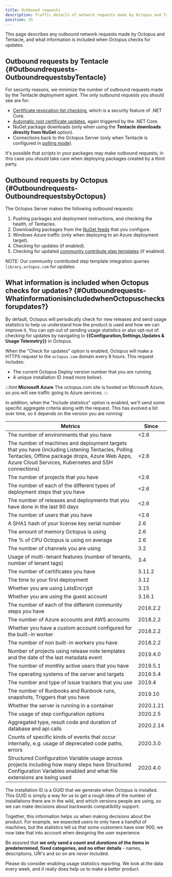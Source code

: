 ```yaml
---
title: Outbound requests
description: Traffic details of network requests made by Octopus and Tentacle, and what information is included when Octopus checks for updates.
position: 25
---
```


This page describes any outbound network requests made by Octopus and Tentacle, and what information is included when Octopus checks for updates.

## Outbound requests by Tentacle {#Outboundrequests-OutboundrequestsbyTentacle}

For security reasons, we minimize the number of outbound requests made by the Tentacle deployment agent. The only outbound requests you should see are for:

- [Certificate revocation list checking](http://en.wikipedia.org/wiki/Revocation_list), which is a security feature of .NET Core.
- [Automatic root certificate updates](http://help.octopus.com/discussions/problems/30827), again triggered by the .NET Core.
- NuGet package downloads (only when using the **Tentacle downloads directly from NuGet** option).
- Connections back to the Octopus Server (only when Tentacle is configured in [polling mode](/docs/infrastructure/deployment-targets/windows-targets/tentacle-communication.md#polling-tentacles)).

It's possible that scripts in your packages may make outbound requests; in this case you should take care when deploying packages created by a third party.

## Outbound requests by Octopus {#Outboundrequests-OutboundrequestsbyOctopus}

The Octopus Server makes the following outbound requests:

1. Pushing packages and deployment instructions, and checking the health, of Tentacles.
2. Downloading packages from the [NuGet feeds](/docs/packaging-applications/package-repositories/index.md) that you configure.
3. Windows Azure traffic (only when deploying to an Azure deployment target).
4. Checking for updates (if enabled).
5. Checking for updated [community contribute step templates](/docs/deployment-process/steps/community-step-templates.md)  (if enabled).

NOTE: Our community contributed step template integration queries `library.octopus.com` for updates.

## What information is included when Octopus checks for updates? {#Outboundrequests-WhatinformationisincludedwhenOctopuschecksforupdates?}

By default, Octopus will periodically check for new releases and send usage statistics to help us understand how the product is used and how we can improve it. You can opt-out of sending usage statistics or also opt-out of checking for updates by navigating to **{{Configuration,Settings,Updates & Usage Telemetry}}** in Octopus.

When the "Check for updates" option is enabled, Octopus will make a HTTPS request to the `octopus.com` domain every 8 hours. This request includes:

- The current Octopus Deploy version number that you are running.
- A unique installation ID (read more below).

:::hint
**Microsoft Azure**
The octopus.com site is hosted on Microsoft Azure, so you will see traffic going to Azure services.
:::

In addition, when the "Include statistics" option is enabled, we'll send some specific aggregate criteria along with the request. This has evolved a bit over time, so it depends on the version you are running:

| Metrics       | Since   |
| ------------- | ------- |
| The number of environments that you have | <2.6 |
| The number of machines and deployment targets that you have (including Listening Tentacles, Polling Tentacles, Offline package drops, Azure Web Apps, Azure Cloud Services, Kubernetes and SSH connections) | <2.6 |
| The number of projects that you have | <2.6 |
| The number of each of the different types of deployment steps that you have | <2.6 |
| The number of releases and deployments that you have done in the last 90 days | <2.6 |
| The number of users that you have | <2.6 |
| A SHA1 hash of your license key serial number | 2.6 |
| The amount of memory Octopus is using | 2.6 |
| The % of CPU Octopus is using on average | 2.6 |
| The number of channels you are using | 3.2 |
| Usage of multi-tenant features (number of tenants, number of tenant tags) | 3.4 |
| The number of certificates you have | 3.11.2 |
| The time to your first deployment | 3.12 |
| Whether you are using LetsEncrypt | 3.15 |
| Whether you are using the guest account | 3.16.1 |
| The number of each of the different community steps you have | 2018.2.2 |
| The number of Azure accounts and AWS accounts | 2018.2.2 |
| Whether you have a custom account configured for the built-in worker | 2018.2.2 |
| The number of non built-in workers you have | 2018.2.2 |
| Number of projects using release note templates and the date of the last metadata event | 2019.4.0 |
| The number of monthly active users that you have | 2019.5.1 |
| The operating systems of the server and targets | 2019.5.4 |
| The number and type of issue trackers that you use | 2019.4 |
| The number of Runbooks and Runbook runs, snapshots, Triggers that you have | 2019.10 |
| Whether the server is running in a container | 2020.1.21 |
| The usage of step configuration options | 2020.2.5 |
| Aggregated type, result code and duration of database and api calls | 2020.2.14 |
| Counts of specific kinds of events that occur internally, e.g. usage of deprecated code paths, errors | 2020.3.0 |
| Structured Configuration Variable usage across projects including how many steps have Structured Configuration Variables enabled and what file extensions are being used | 2020.4.0 |

The installation ID is a GUID that we generate when Octopus is installed. This GUID is simply a way for us to get a rough idea of the number of installations there are in the wild, and which versions people are using, so we can make decisions about backwards compatibility support.

Together, this information helps us when making decisions about the product. For example, we expected users to only have a handful of machines, but the statistics tell us that some customers have over 900; we now take that into account when designing the user experience.

Be assured that **we only send a *count* and *durations* of the items in predetermined, fixed categories, and no other details** - names, descriptions, URI's and so on are _never_ included.

Please do consider enabling usage statistics reporting. We look at the data every week, and it really does help us to make a better product.
